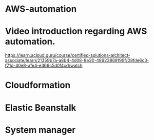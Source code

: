 # AWS-automation
# Video introduction regarding AWS automation. 
https://learn.acloud.guru/course/certified-solutions-architect-associate/learn/21359b7a-a8b4-4d08-8e30-48623869199f/08fde6c3-f71d-40e8-afe4-e369c5d0f4cd/watch

# Cloudformation 

# Elastic Beanstalk

# System manager 
